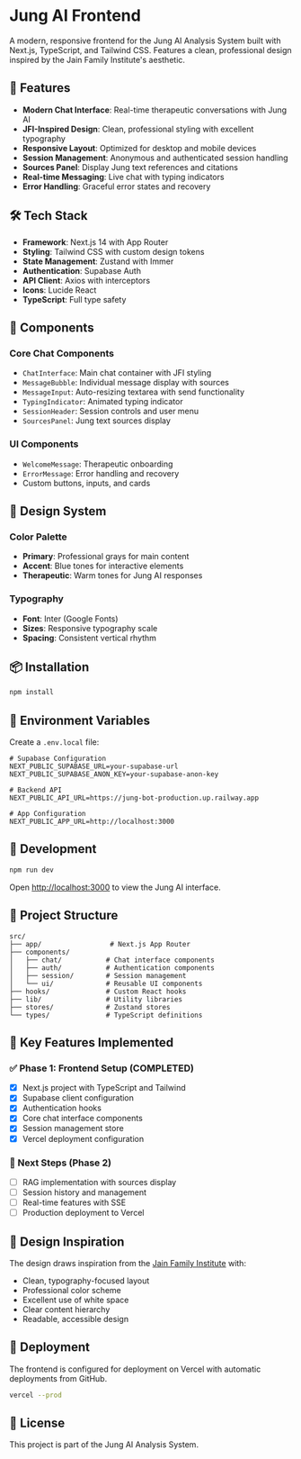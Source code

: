 # Jung AI Frontend

A modern, responsive frontend for the Jung AI Analysis System built with Next.js, TypeScript, and Tailwind CSS. Features a clean, professional design inspired by the Jain Family Institute's aesthetic.

## 🚀 Features

- **Modern Chat Interface**: Real-time therapeutic conversations with Jung AI
- **JFI-Inspired Design**: Clean, professional styling with excellent typography
- **Responsive Layout**: Optimized for desktop and mobile devices
- **Session Management**: Anonymous and authenticated session handling
- **Sources Panel**: Display Jung text references and citations
- **Real-time Messaging**: Live chat with typing indicators
- **Error Handling**: Graceful error states and recovery

## 🛠️ Tech Stack

- **Framework**: Next.js 14 with App Router
- **Styling**: Tailwind CSS with custom design tokens
- **State Management**: Zustand with Immer
- **Authentication**: Supabase Auth
- **API Client**: Axios with interceptors
- **Icons**: Lucide React
- **TypeScript**: Full type safety

## 📱 Components

### Core Chat Components
- `ChatInterface`: Main chat container with JFI styling
- `MessageBubble`: Individual message display with sources
- `MessageInput`: Auto-resizing textarea with send functionality
- `TypingIndicator`: Animated typing indicator
- `SessionHeader`: Session controls and user menu
- `SourcesPanel`: Jung text sources display

### UI Components
- `WelcomeMessage`: Therapeutic onboarding
- `ErrorMessage`: Error handling and recovery
- Custom buttons, inputs, and cards

## 🎨 Design System

### Color Palette
- **Primary**: Professional grays for main content
- **Accent**: Blue tones for interactive elements
- **Therapeutic**: Warm tones for Jung AI responses

### Typography
- **Font**: Inter (Google Fonts)
- **Sizes**: Responsive typography scale
- **Spacing**: Consistent vertical rhythm

## 📦 Installation

```bash
npm install
```

## 🔧 Environment Variables

Create a `.env.local` file:

```env
# Supabase Configuration
NEXT_PUBLIC_SUPABASE_URL=your-supabase-url
NEXT_PUBLIC_SUPABASE_ANON_KEY=your-supabase-anon-key

# Backend API
NEXT_PUBLIC_API_URL=https://jung-bot-production.up.railway.app

# App Configuration
NEXT_PUBLIC_APP_URL=http://localhost:3000
```

## 🚀 Development

```bash
npm run dev
```

Open [http://localhost:3000](http://localhost:3000) to view the Jung AI interface.

## 📁 Project Structure

```
src/
├── app/                 # Next.js App Router
├── components/
│   ├── chat/           # Chat interface components
│   ├── auth/           # Authentication components
│   ├── session/        # Session management
│   └── ui/             # Reusable UI components
├── hooks/              # Custom React hooks
├── lib/                # Utility libraries
├── stores/             # Zustand stores
└── types/              # TypeScript definitions
```

## 🎯 Key Features Implemented

### ✅ Phase 1: Frontend Setup (COMPLETED)
- [x] Next.js project with TypeScript and Tailwind
- [x] Supabase client configuration
- [x] Authentication hooks
- [x] Core chat interface components
- [x] Session management store
- [x] Vercel deployment configuration

### 🔄 Next Steps (Phase 2)
- [ ] RAG implementation with sources display
- [ ] Session history and management
- [ ] Real-time features with SSE
- [ ] Production deployment to Vercel

## 🎨 Design Inspiration

The design draws inspiration from the [Jain Family Institute](https://jainfamilyinstitute.org/) with:
- Clean, typography-focused layout
- Professional color scheme
- Excellent use of white space
- Clear content hierarchy
- Readable, accessible design

## 🚀 Deployment

The frontend is configured for deployment on Vercel with automatic deployments from GitHub.

```bash
vercel --prod
```

## 📄 License

This project is part of the Jung AI Analysis System.
